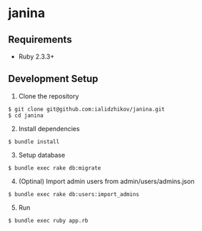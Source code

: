 # janina

## Requirements
* Ruby 2.3.3+

## Development Setup
1. Clone the repository
```
$ git clone git@github.com:ialidzhikov/janina.git
$ cd janina
```

2. Install dependencies
```
$ bundle install
```

3. Setup database
```
$ bundle exec rake db:migrate
```

4. (Optinal) Import admin users from admin/users/admins.json
```
$ bundle exec rake db:users:import_admins
```

5. Run
```
$ bundle exec ruby app.rb
```
